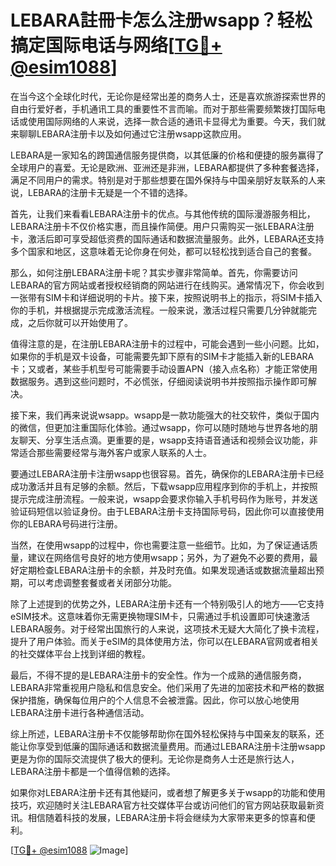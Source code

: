 # LEBARA註冊卡怎么注册wsapp？轻松搞定国际电话与网络[[TG💪+ @esim1088](https://t.me/s/esim1088)]

在当今这个全球化时代，无论你是经常出差的商务人士，还是喜欢旅游探索世界的自由行爱好者，手机通讯工具的重要性不言而喻。而对于那些需要频繁拨打国际电话或使用国际网络的人来说，选择一款合适的通讯卡显得尤为重要。今天，我们就来聊聊LEBARA注册卡以及如何通过它注册wsapp这款应用。

LEBARA是一家知名的跨国通信服务提供商，以其低廉的价格和便捷的服务赢得了全球用户的喜爱。无论是欧洲、亚洲还是非洲，LEBARA都提供了多种套餐选择，满足不同用户的需求。特别是对于那些想要在国外保持与中国亲朋好友联系的人来说，LEBARA的注册卡无疑是一个不错的选择。

首先，让我们来看看LEBARA注册卡的优点。与其他传统的国际漫游服务相比，LEBARA注册卡不仅价格实惠，而且操作简便。用户只需购买一张LEBARA注册卡，激活后即可享受超低资费的国际通话和数据流量服务。此外，LEBARA还支持多个国家和地区，这意味着无论你身在何处，都可以轻松找到适合自己的套餐。

那么，如何注册LEBARA注册卡呢？其实步骤非常简单。首先，你需要访问LEBARA的官方网站或者授权经销商的网站进行在线购买。通常情况下，你会收到一张带有SIM卡和详细说明的卡片。接下来，按照说明书上的指示，将SIM卡插入你的手机，并根据提示完成激活流程。一般来说，激活过程只需要几分钟就能完成，之后你就可以开始使用了。

值得注意的是，在注册LEBARA注册卡的过程中，可能会遇到一些小问题。比如，如果你的手机是双卡设备，可能需要先卸下原有的SIM卡才能插入新的LEBARA卡；又或者，某些手机型号可能需要手动设置APN（接入点名称）才能正常使用数据服务。遇到这些问题时，不必慌张，仔细阅读说明书并按照指示操作即可解决。

接下来，我们再来说说wsapp。wsapp是一款功能强大的社交软件，类似于国内的微信，但更加注重国际化体验。通过wsapp，你可以随时随地与世界各地的朋友聊天、分享生活点滴。更重要的是，wsapp支持语音通话和视频会议功能，非常适合那些需要经常与海外客户或家人联系的人士。

要通过LEBARA注册卡注册wsapp也很容易。首先，确保你的LEBARA注册卡已经成功激活并且有足够的余额。然后，下载wsapp应用程序到你的手机上，并按照提示完成注册流程。一般来说，wsapp会要求你输入手机号码作为账号，并发送验证码短信以验证身份。由于LEBARA注册卡支持国际号码，因此你可以直接使用你的LEBARA号码进行注册。

当然，在使用wsapp的过程中，你也需要注意一些细节。比如，为了保证通话质量，建议在网络信号良好的地方使用wsapp；另外，为了避免不必要的费用，最好定期检查LEBARA注册卡的余额，并及时充值。如果发现通话或数据流量超出预期，可以考虑调整套餐或者关闭部分功能。

除了上述提到的优势之外，LEBARA注册卡还有一个特别吸引人的地方——它支持eSIM技术。这意味着你无需更换物理SIM卡，只需通过手机设置即可快速激活LEBARA服务。对于经常出国旅行的人来说，这项技术无疑大大简化了换卡流程，提升了用户体验。而关于eSIM的具体使用方法，你可以在LEBARA官网或者相关的社交媒体平台上找到详细的教程。

最后，不得不提的是LEBARA注册卡的安全性。作为一个成熟的通信服务商，LEBARA非常重视用户隐私和信息安全。他们采用了先进的加密技术和严格的数据保护措施，确保每位用户的个人信息不会被泄露。因此，你可以放心地使用LEBARA注册卡进行各种通信活动。

综上所述，LEBARA注册卡不仅能够帮助你在国外轻松保持与中国亲友的联系，还能让你享受到低廉的国际通话和数据流量费用。而通过LEBARA注册卡注册wsapp更是为你的国际交流提供了极大的便利。无论你是商务人士还是旅行达人，LEBARA注册卡都是一个值得信赖的选择。

如果你对LEBARA注册卡还有其他疑问，或者想了解更多关于wsapp的功能和使用技巧，欢迎随时关注LEBARA官方社交媒体平台或访问他们的官方网站获取最新资讯。相信随着科技的发展，LEBARA注册卡将会继续为大家带来更多的惊喜和便利。

[[TG💪+ @esim1088](https://t.me/s/esim1088) ![Image](https://i.postimg.cc/4NQfJmqS/Snipaste-2025-05-13-00-14-12.png)]